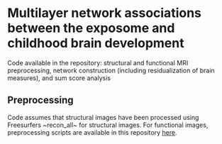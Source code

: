 # Multilayer network associations between the exposome and childhood brain development

Code available in the repository: structural and functional MRI preprocessing, network construction (including residualization of brain measures), and sum score analysis

## Preprocessing
Code assumes that structural images have been processed using Freesurfers ~recon_all~ for structural images. For functional images, preprocessing scripts are available in this repository [here](/preproc/).

